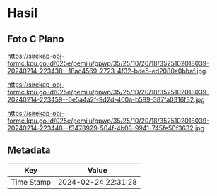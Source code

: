 # Hasil

## Foto C Plano

https://sirekap-obj-formc.kpu.go.id/025e/pemilu/ppwp/35/25/10/20/18/3525102018039-20240214-223438--18ac4569-2723-4f32-bde5-ed2080a0bbaf.jpg

https://sirekap-obj-formc.kpu.go.id/025e/pemilu/ppwp/35/25/10/20/18/3525102018039-20240214-223459--6e5a4a2f-9d2d-400a-b589-387fa0316f32.jpg

https://sirekap-obj-formc.kpu.go.id/025e/pemilu/ppwp/35/25/10/20/18/3525102018039-20240214-223448--f3478929-504f-4b08-9941-745fe50f3632.jpg


## Metadata

| Key        | Value               |
| ---------- | ------------------- |
| Time Stamp | 2024-02-24 22:31:28 |



